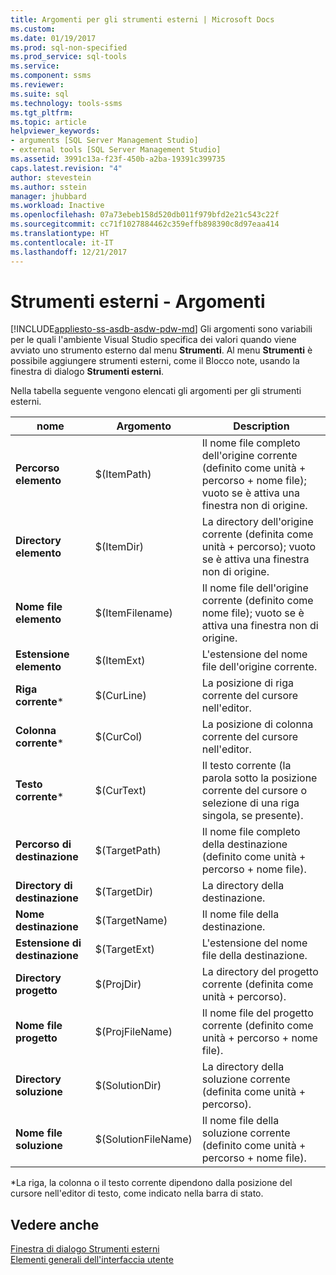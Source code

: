 ```yaml
---
title: Argomenti per gli strumenti esterni | Microsoft Docs
ms.custom: 
ms.date: 01/19/2017
ms.prod: sql-non-specified
ms.prod_service: sql-tools
ms.service: 
ms.component: ssms
ms.reviewer: 
ms.suite: sql
ms.technology: tools-ssms
ms.tgt_pltfrm: 
ms.topic: article
helpviewer_keywords:
- arguments [SQL Server Management Studio]
- external tools [SQL Server Management Studio]
ms.assetid: 3991c13a-f23f-450b-a2ba-19391c399735
caps.latest.revision: "4"
author: stevestein
ms.author: sstein
manager: jhubbard
ms.workload: Inactive
ms.openlocfilehash: 07a73ebeb158d520db011f979bfd2e21c543c22f
ms.sourcegitcommit: cc71f1027884462c359effb898390c8d97eaa414
ms.translationtype: HT
ms.contentlocale: it-IT
ms.lasthandoff: 12/21/2017
---
```

# <a name="arguments-for-external-tools"></a>Strumenti esterni - Argomenti
[!INCLUDE[appliesto-ss-asdb-asdw-pdw-md](../includes/appliesto-ss-asdb-asdw-pdw-md.md)] Gli argomenti sono variabili per le quali l'ambiente Visual Studio specifica dei valori quando viene avviato uno strumento esterno dal menu **Strumenti**. Al menu **Strumenti** è possibile aggiungere strumenti esterni, come il Blocco note, usando la finestra di dialogo **Strumenti esterni**.  
  
Nella tabella seguente vengono elencati gli argomenti per gli strumenti esterni.  
  
|nome|Argomento|Description|  
|--------|------------|---------------|  
|**Percorso elemento**|$(ItemPath)|Il nome file completo dell'origine corrente (definito come unità + percorso + nome file); vuoto se è attiva una finestra non di origine.|  
|**Directory elemento**|$(ItemDir)|La directory dell'origine corrente (definita come unità + percorso); vuoto se è attiva una finestra non di origine.|  
|**Nome file elemento**|$(ItemFilename)|Il nome file dell'origine corrente (definito come nome file); vuoto se è attiva una finestra non di origine.|  
|**Estensione elemento**|$(ItemExt)|L'estensione del nome file dell'origine corrente.|  
|**Riga corrente***|$(CurLine)|La posizione di riga corrente del cursore nell'editor.|  
|**Colonna corrente***|$(CurCol)|La posizione di colonna corrente del cursore nell'editor.|  
|**Testo corrente***|$(CurText)|Il testo corrente (la parola sotto la posizione corrente del cursore o selezione di una riga singola, se presente).|  
|**Percorso di destinazione**|$(TargetPath)|Il nome file completo della destinazione (definito come unità + percorso + nome file).|  
|**Directory di destinazione**|$(TargetDir)|La directory della destinazione.|  
|**Nome destinazione**|$(TargetName)|Il nome file della destinazione.|  
|**Estensione di destinazione**|$(TargetExt)|L'estensione del nome file della destinazione.|  
|**Directory progetto**|$(ProjDir)|La directory del progetto corrente (definita come unità + percorso).|  
|**Nome file progetto**|$(ProjFileName)|Il nome file del progetto corrente (definito come unità + percorso + nome file).|  
|**Directory soluzione**|$(SolutionDir)|La directory della soluzione corrente (definita come unità + percorso).|  
|**Nome file soluzione**|$(SolutionFileName)|Il nome file della soluzione corrente (definito come unità + percorso + nome file).|  
  
*La riga, la colonna o il testo corrente dipendono dalla posizione del cursore nell'editor di testo, come indicato nella barra di stato.  
  
## <a name="see-also"></a>Vedere anche  
[Finestra di dialogo Strumenti esterni](../ssms/external-tools-dialog-box.md)  
[Elementi generali dell'interfaccia utente](../ssms/general-user-interface-elements.md)  
  
